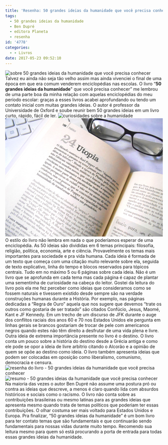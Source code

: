 ```yaml
---
title: 'Resenha: 50 grandes ideias da humanidade que você precisa conhecer'
tags:
  - 50 grandes ideias da humanidade
  - Ben Dupré
  - editora Planeta
  - resenha
id: '4778'
categories:
  - - Livros
date: 2017-05-23 09:52:10
---
```


![sobre 50 grandes ideias da humanidade que você precisa conhecer](/wp-content/uploads/2017/05/50-grandes-ideias-da-humanidade-que-você-precisa-conhecer-resenha.jpg) Talvez eu ainda não seja tão velho assim mas ainda vivenciei o final de uma época em que era comum venderem enciclopédias nas escolas.  O livro “**50 grandes ideias da humanidade**" que você precisa conhecer” me lembrou de uma parte boa da minha relação com aquelas enciclopédias do meu período escolar: graças a esses livros acabei aprofundando ou tendo um contato inicial com muitas grandes ideias. O autor é professor da Universidade de Oxford e soube reunir bem 50 grandes ideias em um livro curto, rápido, fácil de ler. ![curiosidades sobre a humanidade ](/wp-content/uploads/2017/05/sobre-50-grandes-ideias-da-humanidade-que-você-precisa-conhecer.jpg) ![resumo - 50 grandes ideias da humanidade que você precisa conhecer](/wp-content/uploads/2017/05/páginas-do-livro-50-grandes-ideias-da-humanidade-que-você-precisa-conhecer.jpg) O estilo do livro não lembra em nada o que poderíamos esperar de uma enciclopédia. As 50 ideias são divididas em 6 temas principais: filosofia, religião, política, economia, arte e ciência. Provavelmente os temas mais importantes para sociedade e pra vida humana. Cada ideia é formada de um texto que começa com uma citação muito relevante sobre ela, seguida de texto explicativo, linha do tempo e blocos reservados para tópicos centrais. Tudo em no máximo 5 ou 6 páginas sobre cada ideia.  Não é um livro que se aprofunda em cada tema mas cada página é capaz de plantar uma sementinha de curiosidade na cabeça do leitor. Gostei da leitura do livro pois ela me fez perceber como ideias que consideramos como se fossem naturais e tivessem existido desde sempre são na verdade construções humanas durante a História.  Por exemplo, nas páginas dedicadas a “Regra de Ouro” aquela que nos sugere que devemos “trate os outros como gostaria de ser tratado” são citados Confúcio, Jesus, Maomé, Kant e JF Kennedy.  Em um trecho de um discurso de JFK durante o auge dos conflitos raciais dos anos 60 e 70 nos Estados Unidos ele pergunta em linhas gerais se brancos gostariam de trocar de pele com americanos negros quando estes não têm direito a desfrutar de uma vida plena e livre. Outra ideia de extrema importância presente no livro é o destino. O livro conta um pouco sobre a história do destino desde a Grécia antiga e como ele pode se opor a ideia de livre arbítrio citando o Alcorão e a opinião de quem se opõe ao destino como ideia.  O livro também apresenta ideias que podem ser colocadas em oposição como liberalismo, comunismo, democracia e censura.  ![resenha do livro - 50 grandes ideias da humanidade que você precisa conhecer](/wp-content/uploads/2017/05/contra-capa-50-grandes-ideias-da-humanidade-que-você-precisa-conhecer.jpg) ![resumo - 50 grandes ideias da humanidade que você precisa conhecer](/wp-content/uploads/2017/05/capa-do-livro-50-grandes-ideias-da-humanidade-que-você-precisa-conhecer.jpg) Na maioria das vezes o autor Ben Dupré não assume uma postura pró ou contra as ideias que descreve, a menos é claro quando lida com absurdos históricos e sociais como o racismo. O livro não conta sobre as contribuições brasileiras ou mesmo latinas para as grandes ideias que apresenta mesmo quando trata de temas políticos que poderiam ter essas contribuições. O olhar costuma ser mais voltado para Estados Unidos e Europa. Pra finalizar, “50 grandes ideias da humanidade” é um bom livro para ter contato temas que são fundamentais e que continuarão sendo fundamentais para nossas vidas durante muito tempo.  Recomendo sua leitura mesmo para quem só está procurando a porta de entrada para todas essas grandes ideias da humanidade.

